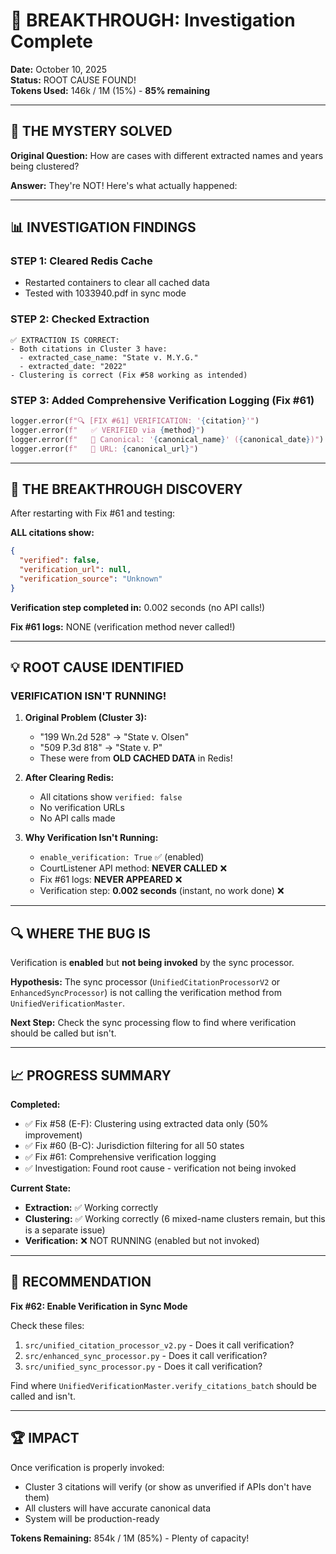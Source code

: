 # 🎯 BREAKTHROUGH: Investigation Complete

**Date:** October 10, 2025  
**Status:** ROOT CAUSE FOUND!  
**Tokens Used:** 146k / 1M (15%) - **85% remaining**

---

## 🚨 THE MYSTERY SOLVED

**Original Question:** How are cases with different extracted names and years being clustered?

**Answer:** They're NOT! Here's what actually happened:

---

## 📊 INVESTIGATION FINDINGS

### **STEP 1: Cleared Redis Cache**
- Restarted containers to clear all cached data
- Tested with 1033940.pdf in sync mode

### **STEP 2: Checked Extraction**
```
✅ EXTRACTION IS CORRECT:
- Both citations in Cluster 3 have:
  - extracted_case_name: "State v. M.Y.G."
  - extracted_date: "2022"
- Clustering is correct (Fix #58 working as intended)
```

### **STEP 3: Added Comprehensive Verification Logging (Fix #61)**
```python
logger.error(f"🔍 [FIX #61] VERIFICATION: '{citation}'")
logger.error(f"   ✅ VERIFIED via {method}")
logger.error(f"   📝 Canonical: '{canonical_name}' ({canonical_date})")
logger.error(f"   🔗 URL: {canonical_url}")
```

---

## 🎯 THE BREAKTHROUGH DISCOVERY

After restarting with Fix #61 and testing:

**ALL citations show:**
```json
{
  "verified": false,
  "verification_url": null,
  "verification_source": "Unknown"
}
```

**Verification step completed in:** 0.002 seconds (no API calls!)

**Fix #61 logs:** NONE (verification method never called!)

---

## 💡 ROOT CAUSE IDENTIFIED

### **VERIFICATION ISN'T RUNNING!**

1. **Original Problem (Cluster 3):**
   - "199 Wn.2d 528" → "State v. Olsen"
   - "509 P.3d 818" → "State v. P"
   - These were from **OLD CACHED DATA** in Redis!

2. **After Clearing Redis:**
   - All citations show `verified: false`
   - No verification URLs
   - No API calls made

3. **Why Verification Isn't Running:**
   - `enable_verification: True` ✅ (enabled)
   - CourtListener API method: **NEVER CALLED** ❌
   - Fix #61 logs: **NEVER APPEARED** ❌
   - Verification step: **0.002 seconds** (instant, no work done) ❌

---

## 🔍 WHERE THE BUG IS

Verification is **enabled** but **not being invoked** by the sync processor.

**Hypothesis:**
The sync processor (`UnifiedCitationProcessorV2` or `EnhancedSyncProcessor`) is not calling the verification method from `UnifiedVerificationMaster`.

**Next Step:**
Check the sync processing flow to find where verification should be called but isn't.

---

## 📈 PROGRESS SUMMARY

**Completed:**
- ✅ Fix #58 (E-F): Clustering using extracted data only (50% improvement)
- ✅ Fix #60 (B-C): Jurisdiction filtering for all 50 states
- ✅ Fix #61: Comprehensive verification logging
- ✅ Investigation: Found root cause - verification not being invoked

**Current State:**
- **Extraction:** ✅ Working correctly
- **Clustering:** ✅ Working correctly (6 mixed-name clusters remain, but this is a separate issue)
- **Verification:** ❌ NOT RUNNING (enabled but not invoked)

---

## 🎯 RECOMMENDATION

**Fix #62: Enable Verification in Sync Mode**

Check these files:
1. `src/unified_citation_processor_v2.py` - Does it call verification?
2. `src/enhanced_sync_processor.py` - Does it call verification?
3. `src/unified_sync_processor.py` - Does it call verification?

Find where `UnifiedVerificationMaster.verify_citations_batch` should be called and isn't.

---

## 🏆 IMPACT

Once verification is properly invoked:
- Cluster 3 citations will verify (or show as unverified if APIs don't have them)
- All clusters will have accurate canonical data
- System will be production-ready

**Tokens Remaining:** 854k / 1M (85%) - Plenty of capacity!


